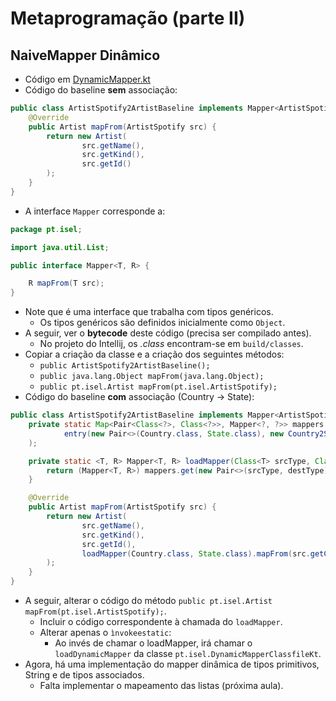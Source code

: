 # Metaprogramação (parte II)

## NaiveMapper Dinâmico

- Código em [DynamicMapper.kt](../sample23-naive-mapper-metaprogramming/src/main/kotlin/DynamicMapper.kt)
- Código do baseline **sem** associação:
```java
public class ArtistSpotify2ArtistBaseline implements Mapper<ArtistSpotify, Artist> {
    @Override
    public Artist mapFrom(ArtistSpotify src) {
        return new Artist(
                src.getName(),
                src.getKind(),
                src.getId()
        );
    }
}
```
- A interface `Mapper` corresponde a:
```java
package pt.isel;

import java.util.List;

public interface Mapper<T, R> {

    R mapFrom(T src);
}
```
- Note que é uma interface que trabalha com tipos genéricos.
  - Os tipos genéricos são definidos inicialmente como `Object`.
- A seguir, ver o **bytecode** deste código (precisa ser compilado antes).
  - No projeto do Intellij, os _.class_ encontram-se em `build/classes`.
- Copiar a criação da classe e a criação dos seguintes métodos:
  - `public ArtistSpotify2ArtistBaseline();`
  - `public java.lang.Object mapFrom(java.lang.Object);`
  - `public pt.isel.Artist mapFrom(pt.isel.ArtistSpotify);`
- Código do baseline **com** associação (Country -> State):
```java
public class ArtistSpotify2ArtistBaseline implements Mapper<ArtistSpotify, Artist> {
    private static Map<Pair<Class<?>, Class<?>>, Mapper<?, ?>> mappers = Map.ofEntries(
            entry(new Pair<>(Country.class, State.class), new Country2State())
    );

    private static <T, R> Mapper<T, R> loadMapper(Class<T> srcType, Class<R> destType) {
        return (Mapper<T, R>) mappers.get(new Pair<>(srcType, destType));
    }

    @Override
    public Artist mapFrom(ArtistSpotify src) {
        return new Artist(
                src.getName(),
                src.getKind(),
                src.getId(),
                loadMapper(Country.class, State.class).mapFrom(src.getCountry())
        );
    }
}
```
- A seguir, alterar o código do método `public pt.isel.Artist mapFrom(pt.isel.ArtistSpotify);`.
  - Incluir o código correspondente à chamada do `loadMapper`.
  - Alterar apenas o `ìnvokeestatic`:
    - Ao invés de chamar o loadMapper, irá chamar o `loadDynamicMapper` da classe `pt.isel.DynamicMapperClassfileKt`.
- Agora, há uma implementação do mapper dinâmica de tipos primitivos, String e de tipos associados.
  - Falta implementar o mapeamento das listas (próxima aula).